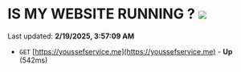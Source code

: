 # IS MY WEBSITE RUNNING ? [![](https://img.shields.io/static/v1?label=Sponsor&message=%E2%9D%A4&logo=GitHub&color=%23fe8e86)](https://github.com/sponsors/Youssef-Lehmam)

Last updated: **2/19/2025, 3:57:09 AM**

- `GET` [https://youssefservice.me](https://youssefservice.me) - **Up** (542ms)
